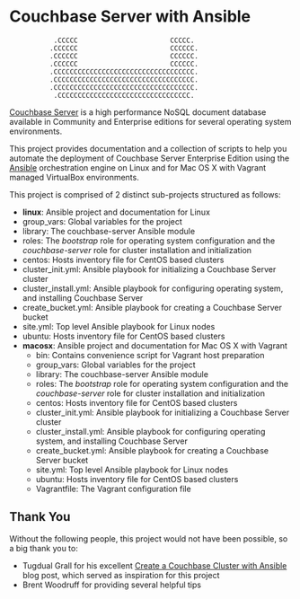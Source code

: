 # Couchbase Server with Ansible


               .CCCCC                       CCCCC.
              .CCCCCC                       CCCCCC.
              .CCCCCC                       CCCCCC.
              .CCCCCC                       CCCCCC.
              .CCCCCCCCCCCCCCCCCCCCCCCCCCCCCCCCCCC.
              .CCCCCCCCCCCCCCCCCCCCCCCCCCCCCCCCCCC.
              .CCCCCCCCCCCCCCCCCCCCCCCCCCCCCCCCCCC.
               .CCCCCCCCCCCCCCCCCCCCCCCCCCCCCCCCC.


[Couchbase Server](http://www.couchbase.com/couchbase-server/overview) is a
high performance NoSQL document database available in Community and Enterprise
editions for several operating system environments.

This project provides documentation and a collection of scripts to help you
automate the deployment of Couchbase Server Enterprise Edition using the
[Ansible](http://www.ansibleworks.com/) orchestration engine on Linux and
for Mac OS X with Vagrant managed VirtualBox environments.

This project is comprised of 2 distinct sub-projects structured as follows:

* **linux**: Ansible project and documentation for Linux
 * group_vars: Global variables for the project
 * library: The couchbase-server Ansible module
 * roles: The *bootstrap* role for operating system configuration and the
   *couchbase-server* role for cluster installation and initialization
 * centos: Hosts inventory file for CentOS based clusters
 * cluster_init.yml: Ansible playbook for initializing a Couchbase Server
   cluster
 * cluster_install.yml: Ansible playbook for configuring operating system,
   and installing Couchbase Server
 * create_bucket.yml: Ansible playbook for creating a Couchbase Server bucket
 * site.yml: Top level Ansible playbook for Linux nodes
 * ubuntu: Hosts inventory file for CentOS based clusters
* **macosx**: Ansible project and documentation for Mac OS X with Vagrant
  * bin: Contains convenience script for Vagrant host preparation
  * group_vars: Global variables for the project
  * library: The couchbase-server Ansible module
  * roles: The *bootstrap* role for operating system configuration and the
    *couchbase-server* role for cluster installation and initialization
  * centos: Hosts inventory file for CentOS based clusters
  * cluster_init.yml: Ansible playbook for initializing a Couchbase Server
    cluster
  * cluster_install.yml: Ansible playbook for configuring operating system,
    and installing Couchbase Server
  * create_bucket.yml: Ansible playbook for creating a Couchbase Server bucket
  * site.yml: Top level Ansible playbook for Linux nodes
  * ubuntu: Hosts inventory file for CentOS based clusters
  * Vagrantfile: The Vagrant configuration file

## Thank You

Without the following people, this project would not have been possible, so
a big thank you to:

* Tugdual Grall for his excellent [Create a Couchbase Cluster with Ansible](http://blog.couchbase.com/create-couchbase-cluster-with-ansible)
blog post, which served as inspiration for this project
* Brent Woodruff for providing several helpful tips
